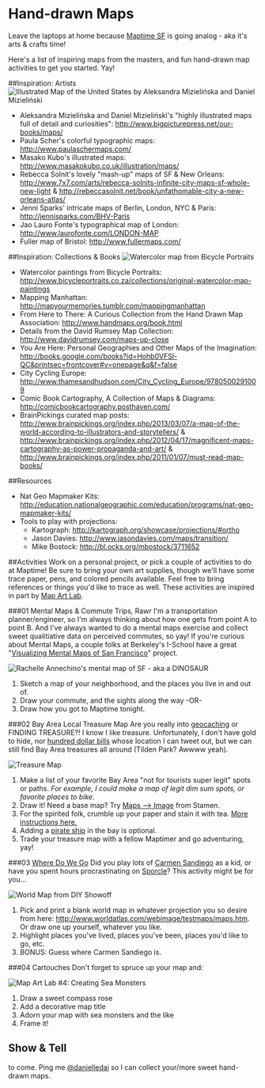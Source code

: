Hand-drawn Maps
===============

Leave the laptops at home because [Maptime SF](http://www.meetup.com/Maptime-SF/) is going analog - aka it's arts & crafts time!

Here's a list of inspiring maps from the masters, and fun hand-drawn map activities to get you started.  Yay!

##Inspiration: Artists
![Illustrated Map of the United States by Aleksandra Mizielińska and Daniel Mizieliński ](http://1.bp.blogspot.com/-fIQYoLGyIEA/UgD1TppwncI/AAAAAAAAMOw/GGtBkcf-qU4/s1600/img_9213.jpg)
* Aleksandra Mizielińska and Daniel Mizieliński's "highly illustrated maps full of detail and curiosities": http://www.bigpicturepress.net/our-books/maps/
* Paula Scher's colorful typographic maps: http://www.paulaschermaps.com/  
* Masako Kubo's illustrated maps: http://www.masakokubo.co.uk/illustration/maps/
* Rebecca Solnit's lovely "mash-up" maps of SF & New Orleans: http://www.7x7.com/arts/rebecca-solnits-infinite-city-maps-sf-whole-new-light &   http://rebeccasolnit.net/book/unfathomable-city-a-new-orleans-atlas/ 
* Jenni Sparks' intricate maps of Berlin, London, NYC & Paris: http://jennisparks.com/BHV-Paris
* Jao Lauro Fonte's typographical map of London: http://www.laurofonte.com/LONDON-MAP
* Fuller map of Bristol: http://www.fullermaps.com/

##Inspiration: Collections & Books
![Watercolor map from Bicycle Portraits](http://wwwdesignspongecom.c.presscdn.com/wp-content/uploads/2011/11/bicycle_portraits_2.jpg)
* Watercolor paintings from Bicycle Portraits: http://www.bicycleportraits.co.za/collections/original-watercolor-map-paintings
* Mapping Manhattan: http://mapyourmemories.tumblr.com/mappingmanhattan
* From Here to There: A Curious Collection from the Hand Drawn Map Association: http://www.handmaps.org/book.html
* Details from the David Rumsey Map Collection: http://www.davidrumsey.com/maps-up-close
* You Are Here: Personal Geographies and Other Maps of the Imagination: http://books.google.com/books?id=Hohb0VFSl-QC&printsec=frontcover#v=onepage&q&f=false
* City Cycling Europe: http://www.thamesandhudson.com/City_Cycling_Europe/9780500291009
* Comic Book Cartography, A Collection of Maps & Diagrams: http://comicbookcartography.posthaven.com/
* BrainPickings curated map posts: http://www.brainpickings.org/index.php/2013/03/07/a-map-of-the-world-according-to-illustrators-and-storytellers/ & http://www.brainpickings.org/index.php/2012/04/17/magnificent-maps-cartography-as-power-propaganda-and-art/ & http://www.brainpickings.org/index.php/2011/01/07/must-read-map-books/

##Resources
* Nat Geo Mapmaker Kits: http://education.nationalgeographic.com/education/programs/nat-geo-mapmaker-kits/
* Tools to play with projections:
  * Kartograph: http://kartograph.org/showcase/projections/#ortho 
  * Jason Davies: http://www.jasondavies.com/maps/transition/
  * Mike Bostock: http://bl.ocks.org/mbostock/3711652

##Activities
Work on a personal project, or pick a couple of activities to do at Maptime!  Be sure to bring your own art supplies, though we'll have some trace paper, pens, and colored pencils available.  Feel free to bring references or things you'd like to trace as well. These activities are inspired in part by [Map Art Lab](http://www.parkablogs.com/content/book-review-map-art-lab-52-exciting-art-explorations-mapmaking-imagination-and-travel).

###01 Mental Maps & Commute Trips, Rawr
I'm a transportation planner/engineer, so I'm always thinking about how one gets from point A to point B.  And I've always wanted to do a mental maps exercise and collect sweet qualitiative data on perceived commutes, so yay!  If you're curious about Mental Maps, a couple folks at Berkeley's I-School have a great "[Visualizing Mental Maps of San Francisco](http://groups.ischool.berkeley.edu/mentalmaps/index.html#)" project.

![Rachelle Annechino's mental map of SF - aka a DINOSAUR](http://groups.ischool.berkeley.edu/mentalmaps/img/thumb_sketch_ra.jpg)

1. Sketch a map of your neighborhood, and the places you live in and out of.
2. Draw your commute, and the sights along the way -OR-
3. Draw how you got to Maptime tonight.

###02 Bay Area Local Treasure Map
Are you really into [geocaching](https://www.geocaching.com/) or FINDING TREASURE?!  I know I like treasure.  Unfortunately, I don't have gold to hide, nor [hundred dollar bills](https://twitter.com/hiddencash) whose location I can tweet out, but we can still find Bay Area treasures all around (Tilden Park? Awwww yeah).

![Treasure Map](http://images.kiwicrate.com/live/thumbs/tstep/iaac61539fd1f/75ddb5442196.jpg)

1. Make a list of your favorite Bay Area "not for tourists super legit" spots or paths.  _For example, I could make a map of legit dim sum spots, or favorite places to bike._
2. Draw it! Need a base map?  Try [Maps --> Image](http://maps.stamen.com/m2i/#toner-lite/768:512/12/37.8148/-122.3859) from Stamen.
3. For the spirited folk, crumble up your paper and stain it with tea. [More instructions here.](http://www.kiwicrate.com/projects/Tea-Stained-Treasure-Maps/752)
4. Adding a [pirate ship](http://www.marapets.com/pirateship.php) in the bay is optional.
5. Trade your treasure map with a fellow Maptimer and go adventuring, yay!

###03 [Where Do We Go](https://www.youtube.com/watch?v=Yt-KMPvgKPo)
Did you play lots of [Carmen Sandiego](http://en.wikipedia.org/wiki/Carmen_Sandiego) as a kid, or have you spent hours procrastinating on [Sporcle](http://www.sporcle.com/games/category/geography)?  This activity might be for you... 

![World Map from DIY Showoff](http://2.bp.blogspot.com/_Fkf6XTKxhKI/TOoGy7TeDPI/AAAAAAAAMcw/2gEMoQZLZ6A/s640/3652.jpg)

1. Pick and print a blank world map in whatever projection you so desire from here: http://www.worldatlas.com/webimage/testmaps/maps.htm.  Or draw one up yourself, whatever you like.
2. Highlight places you've lived, places you've been, places you'd like to go, etc.
3. BONUS: Guess where Carmen Sandiego is.

###04 Cartouches
Don't forget to spruce up your map and:

![Map Art Lab #4: Creating Sea Monsters](https://lh3.googleusercontent.com/-FVnS37MHIH0/U127O8Lry0I/AAAAAAAAp6w/0e0t1qcALw8/w500/map-art-lab-4.jpg)

1. Draw a sweet compass rose 
2. Add a decorative map title 
3. Adorn your map with sea monsters and the like 
4. Frame it! 

## Show & Tell

to come.  Ping me [@danielledai](https://twitter.com/danielledai) so I can collect your/more sweet hand-drawn maps.
